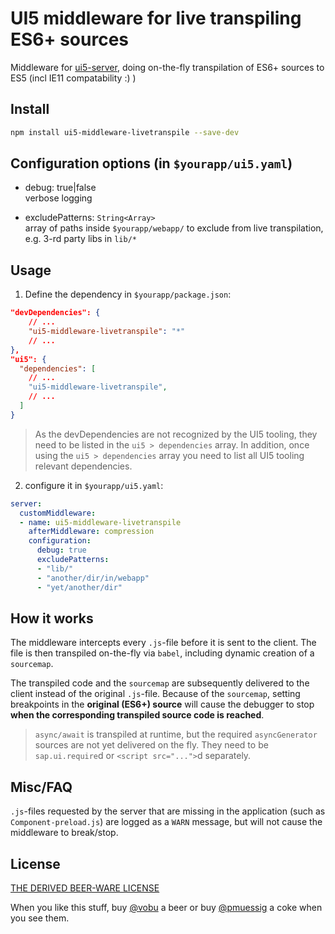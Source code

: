 # UI5 middleware for live transpiling ES6+ sources

Middleware for [ui5-server](https://github.com/SAP/ui5-server), doing on-the-fly transpilation of ES6+ sources to ES5 (incl IE11 compatability :) )

## Install

```bash
npm install ui5-middleware-livetranspile --save-dev
```

## Configuration options (in `$yourapp/ui5.yaml`)

- debug: true|false  
verbose logging

- excludePatterns: `String<Array>`  
array of paths inside `$yourapp/webapp/` to exclude from live transpilation,  
e.g. 3-rd party libs in `lib/*`

## Usage

1. Define the dependency in `$yourapp/package.json`:

```json
"devDependencies": {
    // ...
    "ui5-middleware-livetranspile": "*"
    // ...
},
"ui5": {
  "dependencies": [
    // ...
    "ui5-middleware-livetranspile",
    // ...
  ]
}
```

> As the devDependencies are not recognized by the UI5 tooling, they need to be listed in the `ui5 > dependencies` array. In addition, once using the `ui5 > dependencies` array you need to list all UI5 tooling relevant dependencies.

2. configure it in `$yourapp/ui5.yaml`:

```yaml
server:
  customMiddleware:
  - name: ui5-middleware-livetranspile
    afterMiddleware: compression
    configuration:
      debug: true
      excludePatterns:
      - "lib/"
      - "another/dir/in/webapp"
      - "yet/another/dir"
```

## How it works

The middleware intercepts every `.js`-file before it is sent to the client. The file is then transpiled on-the-fly via `babel`, including dynamic creation of a `sourcemap`.

The transpiled code and the `sourcemap` are subsequently delivered to the client instead of the original `.js`-file. Because of the `sourcemap`, setting breakpoints in the **original (ES6+) source** will cause the debugger to stop **when the corresponding transpiled source code is reached**.

> `async/await` is transpiled at runtime, but the required `asyncGenerator` sources are not yet delivered on the fly. They need to be `sap.ui.require`d or `<script src="...">`d separately.  

## Misc/FAQ

`.js`-files requested by the server that are missing in the application (such as `Component-preload.js`) are logged as a `WARN` message, but will not cause the middleware to break/stop.

## License

[THE DERIVED BEER-WARE LICENSE](../../LICENSE)

When you like this stuff, buy [@vobu](https://twitter.com/vobu) a beer or buy [@pmuessig](https://twitter.com/pmuessig) a coke when you see them.
